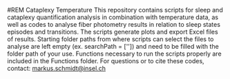 #REM Cataplexy Temperature
This repository contains scripts for sleep and cataplexy quantification analysis in combination with temperature data, as well as codes to analyse fiber photometry results in relation to sleep states episodes and transitions. 
The scripts generate plots and export Excel files of results. Starting folder paths from where scripts can select the files to analyse are left empty (ex. searchPath = ['']) and need to be filled with the folder path of your use.
Functions necessary to run the scripts properly are included in the Functions folder. 
For questions or to cite these codes, contact: markus.schmidt@insel.ch 
